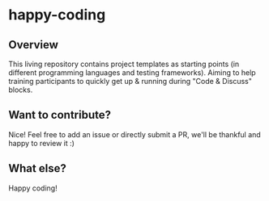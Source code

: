 # happy-coding

## Overview

This living repository contains project templates as starting points (in different programming languages and testing frameworks). Aiming to help training participants to quickly get up & running during "Code & Discuss" blocks.

## Want to contribute?

Nice! Feel free to add an issue or directly submit a PR, we'll be thankful and happy to review it :)

## What else?

Happy coding!
